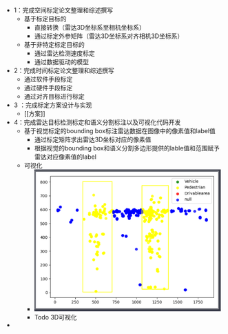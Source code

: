 - 1：完成空间标定论文整理和综述撰写
	- 基于标定目标的
		- 直接转换（雷达3D坐标系至相机坐标系）
		- 通过标定外参矩阵（雷达3D坐标系对齐相机3D坐标系）
	- 基于非特定标定目标的
		- 通过雷达检测速度标定
		- 通过数据驱动的模型
- 2：完成时间标定论文整理和综述撰写
	- 通过软件手段标定
	- 通过硬件手段标定
	- 通过对齐目标进行标定
- 3 ：完成标定方案设计与实现
	- [[方案]]
- 4：完成雷达目标检测标定和语义分割标注以及可视化代码开发
	- 基于视觉标定的bounding box标注雷达数据在图像中的像素值和label值
		- 通过标定矩阵求出雷达3D坐标对应的像素值
		- 根据视觉的bounding box和语义分割多边形提供的lable值和范围赋予雷达对应像素值的label
	- 可视化
		- ![image.png](../assets/image_1650248628507_0.png)
		- Todo 3D可视化
-